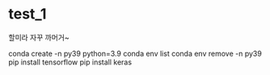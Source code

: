 # test_1
할미라 자꾸 까머거~

conda create -n py39 python=3.9
conda env list
conda env remove -n py39
pip install tensorflow
pip install keras
